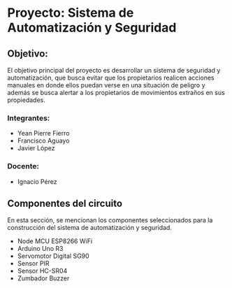 <h1>Proyecto: Sistema de Automatización y Seguridad</h1>
<h2>Objetivo:</h2>
<p>El objetivo principal del proyecto es desarrollar un sistema de seguridad y automatización, que busca evitar que los propietarios realicen acciones manuales en donde ellos puedan verse en una situación de peligro y además se busca alertar a los propietarios de movimientos extraños en sus propiedades.</p>
<h3>Integrantes:</h3>
<ul>
  <li>Yean Pierre Fierro</li>
  <li>Francisco Aguayo</li>
  <li>Javier López</li>
</ul>
<h3>Docente:</h3>
<ul>
  <li>Ignacio Pérez</li>
</ul>
<h2>Componentes del circuito</h2>
<p>En esta sección, se mencionan los componentes seleccionados para la construcción del sistema de automatización y seguridad.</p>
<ul>
  <li>Node MCU ESP8266 WiFi</li>
  <li>Arduino Uno R3</li>
  <li>Servomotor Digital SG90</li>
  <li>Sensor PIR</li>
  <li>Sensor HC-SR04</li>
  <li>Zumbador Buzzer</li>
</ul>
